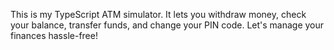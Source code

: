 This is my TypeScript ATM simulator. It lets you withdraw money, check your balance, transfer funds, and change your PIN code. Let's manage your finances hassle-free!
